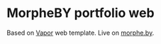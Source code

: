 # MorpheBY portfolio web #

Based on [Vapor](http://vapor.codes) web template. Live on [morphe.by](https://morphe.by).
